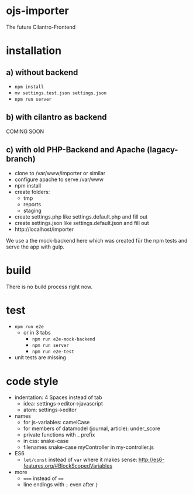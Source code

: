 # ojs-importer
The future Cilantro-Frontend

# installation

## a) without backend
- `npm install`
- `mv settings.test.json settings.json`
- `npm run server`

## b) with cilantro as backend
COMING SOON

## c) with old PHP-Backend and Apache (lagacy-branch)
- clone to /var/www/importer or similar
- configure apache to serve /var/www
- npm install
- create folders:
    - tmp 
    - reports
    - staging
- create settings.php like settings.default.php and fill out
- create settings.json like settings.default.json and fill out
- http://localhost/importer



We use a the mock-backend here which was created für the npm tests and serve the app with gulp.

# build
There is no build process right now.

# test
- `npm run e2e`
    - or in 3 tabs
        - `npm run e2e-mock-backend`
        - `npm run server`
        - `npm run e2e-test`
- unit tests are missing 

# code style

- indentation: 4 Spaces instead of tab
    - idea: settings->editor->javascript
    - atom: settings->editor
- names
    - for js-variables: camelCase 
    - for members of datamodel (journal, article): under_score
    - private functions with _ prefix
    - in css: snake-case 
    - filenames snake-case myController in my-controller.js
- ES6
    - `let/const` instead of `var` where it makes sense: http://es6-features.org/#BlockScopedVariables
- more    
    - `===` instead of `==`
    - line endings with `;` even after `}` 
    